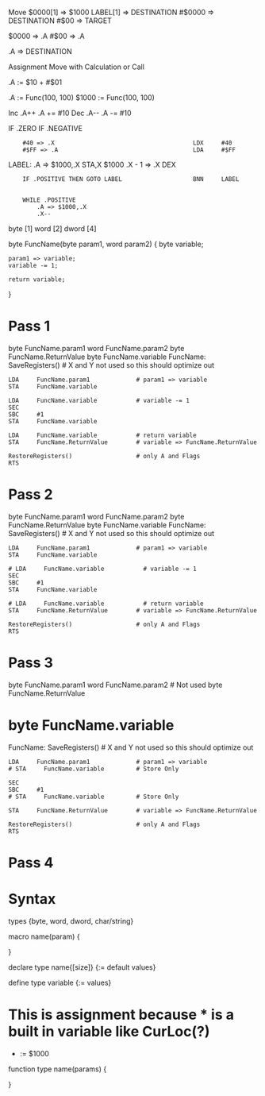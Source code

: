 





Move
$0000[1] => $1000
LABEL[1] => DESTINATION
#$0000 => DESTINATION
#$00 => TARGET

$0000 => .A
#$00 => .A

.A => DESTINATION


Assignment Move with Calculation or Call

.A := $10 + #$01

.A := Func(100, 100)
$1000 := Func(100, 100)


Inc
    .A++
    .A += #10
Dec
    .A--
    .A -= #10



IF .ZERO
IF .NEGATIVE



        #40 => .X                                       LDX     #40
        #$FF => .A                                      LDA     #$FF

LABEL:
        .A => $1000,.X                                  STA,X   $1000
        .X - 1 => .X                                    DEX

        IF .POSITIVE THEN GOTO LABEL                    BNN     LABEL


        WHILE .POSITIVE
            .A => $1000,.X
            .X--


byte    [1]
word    [2]
dword   [4]


byte FuncName(byte param1, word param2) {
    byte variable;

    param1 => variable;
    variable -= 1;

    return variable;
}

# Pass 1
byte FuncName.param1
word FuncName.param2
byte FuncName.ReturnValue
byte FuncName.variable
FuncName:
    SaveRegisters()                     # X and Y not used so this should optimize out

    LDA     FuncName.param1             # param1 => variable
    STA     FuncName.variable

    LDA     FuncName.variable           # variable -= 1
    SEC
    SBC     #1
    STA     FuncName.variable

    LDA     FuncName.variable           # return variable
    STA     FuncName.ReturnValue        # variable => FuncName.ReturnValue

    RestoreRegisters()                  # only A and Flags
    RTS

# Pass 2
byte FuncName.param1
word FuncName.param2
byte FuncName.ReturnValue
byte FuncName.variable
FuncName:
    SaveRegisters()                     # X and Y not used so this should optimize out

    LDA     FuncName.param1             # param1 => variable
    STA     FuncName.variable

    # LDA     FuncName.variable           # variable -= 1
    SEC
    SBC     #1
    STA     FuncName.variable

    # LDA     FuncName.variable           # return variable
    STA     FuncName.ReturnValue        # variable => FuncName.ReturnValue

    RestoreRegisters()                  # only A and Flags
    RTS

# Pass 3
byte FuncName.param1
word FuncName.param2                    # Not used
byte FuncName.ReturnValue
# byte FuncName.variable
FuncName:
    SaveRegisters()                     # X and Y not used so this should optimize out

    LDA     FuncName.param1             # param1 => variable
    # STA     FuncName.variable         # Store Only

    SEC
    SBC     #1
    # STA     FuncName.variable         # Store Only

    STA     FuncName.ReturnValue        # variable => FuncName.ReturnValue

    RestoreRegisters()                  # only A and Flags
    RTS

# Pass 4




# Syntax


types {byte, word, dword, char/string}

macro name(param) {

}

declare type name{[size]} {:= default values}

define type variable {:= values}

# This is assignment because * is a built in variable like CurLoc(?)
* := $1000

function type name(params) {
    
}








